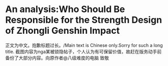 # An analysis:Who Should Be Responsible for the Strength Design of Zhongli Genshin Impact
正文为中文。抱歉标题过长。/Main text is Chinese only.Sorry for such a long title.
截图内容为nga某被锁隐帖子，个人认为有可保留价值，故赶在版务动手前备份了大部分内容。向原作者@八级难度的电脑 致敬
